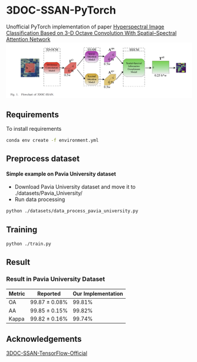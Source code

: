 # 3DOC-SSAN-PyTorch
Unofficial PyTorch implementation of paper [Hyperspectral Image Classification Based on 3-D
Octave Convolution With Spatial–Spectral
Attention Network](https://ieeexplore.ieee.org/document/9140029)
<img src="./Flowchart_of_3DOC_SSAN.png"/>   

## Requirements  
To install requirements  
```bash
conda env create -f environment.yml
```
## Preprocess dataset
#### Simple example on Pavia University dataset  
* Download Pavia University dataset and move it to ./datasets/Pavia_University/  
* Run data processing  
```bash
python ./datasets/data_process_pavia_university.py
```
## Training
```bash
python ./train.py
```
## Result
### Result in Pavia University Dataset
|  Metric  | Reported      | Our Implementation |
|----------|---------------|--------------------|
|  OA      | 99.87 ± 0.08% | 99.81%             |
|  AA      | 99.85 ± 0.15% | 99.82%             |     
|  Kappa   | 99.82 ± 0.16% | 99.74%             |     
## Acknowledgements
[3DOC-SSAN-TensorFlow-Official](https://github.com/smallsmallflypigtang/Hyperspectral-Image-Classification-Based-on-3D-Octave-Convolution-with-Spatial-Spectral-Attention)